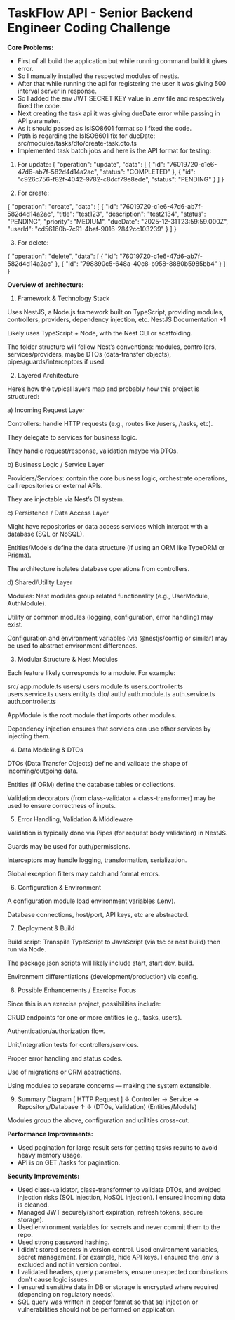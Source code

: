# TaskFlow API - Senior Backend Engineer Coding Challenge

**Core Problems:**
- First of all build the application but while running command build it gives error.
- So I manually installed the respected modules of nestjs.
- After that while running the api for registering the user it was giving 500 interval server in response.
- So I added the env JWT SECRET KEY value in .env file and respectively fixed the code.
- Next creating the task api it was giving dueDate error while passing in API paramater.
- As it should passed as IsISO8601 format so I fixed the code.
- Path is regarding the IsISO8601 fix for dueDate: src/modules/tasks/dto/create-task.dto.ts
- Implemented task batch jobs and here is the API format for testing:

1. For update:
{
  "operation": "update",
  "data": [
    { "id": "76019720-c1e6-47d6-ab7f-582d4d14a2ac", "status": "COMPLETED" },
    { "id": "c926c756-f82f-4042-9782-c8dcf79e8ede", "status": "PENDING" }
  ]
}

2. For create:


{
  "operation": "create",
  "data": [
    { 
     "id": "76019720-c1e6-47d6-ab7f-582d4d14a2ac",
      "title": "test123",
      "description": "test2134",
      "status": "PENDING",
      "priority": "MEDIUM",
      "dueDate": "2025-12-31T23:59:59.000Z",
      "userId": "cd56160b-7c91-4baf-9016-2842cc103239"
 }
  ]
}

3. For delete:

{
  "operation": "delete",
  "data": [
    { "id": "76019720-c1e6-47d6-ab7f-582d4d14a2ac" },
    { "id": "798890c5-648a-40c8-b958-8880b5985bb4" }
  ]
}

**Overview of architecture:**

1. Framework & Technology Stack

Uses NestJS, a Node.js framework built on TypeScript, providing modules, controllers, providers, dependency injection, etc.
NestJS Documentation
+1

Likely uses TypeScript + Node, with the Nest CLI or scaffolding.

The folder structure will follow Nest’s conventions: modules, controllers, services/providers, maybe DTOs (data-transfer objects), pipes/guards/interceptors if used.

2. Layered Architecture

Here’s how the typical layers map and probably how this project is structured:

a) Incoming Request Layer

Controllers: handle HTTP requests (e.g., routes like /users, /tasks, etc).

They delegate to services for business logic.

They handle request/response, validation maybe via DTOs.

b) Business Logic / Service Layer

Providers/Services: contain the core business logic, orchestrate operations, call repositories or external APIs.

They are injectable via Nest’s DI system.

c) Persistence / Data Access Layer

Might have repositories or data access services which interact with a database (SQL or NoSQL).

Entities/Models define the data structure (if using an ORM like TypeORM or Prisma).

The architecture isolates database operations from controllers.

d) Shared/Utility Layer

Modules: Nest modules group related functionality (e.g., UserModule, AuthModule).

Utility or common modules (logging, configuration, error handling) may exist.

Configuration and environment variables (via @nestjs/config or similar) may be used to abstract environment differences.

3. Modular Structure & Nest Modules

Each feature likely corresponds to a module. For example:

src/
app.module.ts
users/
users.module.ts
users.controller.ts
users.service.ts
users.entity.ts
dto/
auth/
auth.module.ts
auth.service.ts
auth.controller.ts


AppModule is the root module that imports other modules.

Dependency injection ensures that services can use other services by injecting them.

4. Data Modeling & DTOs

DTOs (Data Transfer Objects) define and validate the shape of incoming/outgoing data.

Entities (if ORM) define the database tables or collections.

Validation decorators (from class-validator + class-transformer) may be used to ensure correctness of inputs.

5. Error Handling, Validation & Middleware

Validation is typically done via Pipes (for request body validation) in NestJS.

Guards may be used for auth/permissions.

Interceptors may handle logging, transformation, serialization.

Global exception filters may catch and format errors.

6. Configuration & Environment

A configuration module  load environment variables (.env).

Database connections, host/port, API keys, etc are abstracted.

7. Deployment & Build

Build script: Transpile TypeScript to JavaScript (via tsc or nest build) then run via Node.

The package.json scripts will likely include start, start:dev, build.

Environment differentiations (development/production) via config.

8. Possible Enhancements / Exercise Focus

Since this is an exercise project, possibilities include:

CRUD endpoints for one or more entities (e.g., tasks, users).

Authentication/authorization flow.

Unit/integration tests for controllers/services.

Proper error handling and status codes.

Use of migrations or ORM abstractions.

Using modules to separate concerns — making the system extensible.

9. Summary Diagram
   [ HTTP Request ]
   ↓
   Controller → Service → Repository/Database
   ↑                   ↓
   (DTOs, Validation)     (Entities/Models)


Modules group the above, configuration and utilities cross-cut.


**Performance Improvements:**
* Used pagination for large result sets for getting tasks results to avoid heavy memory usage.
* API is on GET /tasks for pagination.

**Security Improvements:**
* Used class-validator, class-transformer to validate DTOs, and avoided injection risks (SQL injection, NoSQL injection). I ensured incoming data is cleaned.
* Managed JWT securely(short expiration, refresh tokens, secure storage).
* Used environment variables for secrets and never commit them to the repo.
* Used strong password hashing.
* I didn't stored secrets in version control. Used environment variables, secret management. For example, hide  API keys. I ensured the .env is excluded and not in version control.
* I validated headers, query parameters, ensure unexpected combinations don’t cause logic issues.
* I ensured sensitive data in DB or storage is encrypted where required (depending on regulatory needs).
* SQL query was written in proper format so that sql injection or vulnerabilities should not be performed on application.